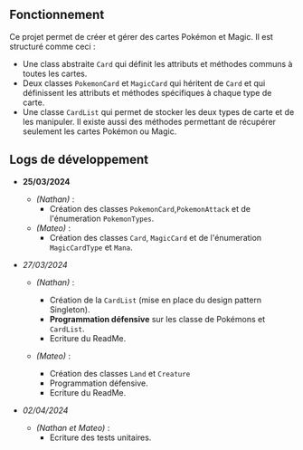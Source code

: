 ## Fonctionnement

Ce projet permet de créer et gérer des cartes Pokémon et Magic. 
Il est structuré comme ceci : 
- Une class abstraite `Card` qui définit les attributs et méthodes communs à toutes les cartes.
- Deux classes `PokemonCard` et `MagicCard` qui héritent de `Card` et qui définissent les attributs et méthodes spécifiques à chaque type de carte.
- Une classe `CardList` qui permet de stocker les deux types de carte et de les manipuler. Il existe aussi des méthodes permettant de récupérer seulement les cartes Pokémon ou Magic.

## Logs de développement
- **25/03/2024** 
  - *(Nathan)* :
      - Création des classes `PokemonCard`,`PokemonAttack` et de l'énumeration `PokemonTypes`.
  -  *(Mateo)* :
      - Création des classes `Card`, `MagicCard` et de l'énumeration `MagicCardType` et `Mana`.


- *27/03/2024*
  -  *(Nathan)* :
      - Création de la `CardList` (mise en place du design pattern Singleton).
      - **Programmation défensive** sur les classe de Pokémons et `CardList`.
      - Ecriture du ReadMe.
     
  -  *(Mateo)* :
      - Création des classes `Land` et `Creature`
      - Programmation défensive.
      - Ecriture du ReadMe.

- *02/04/2024*
    -  *(Nathan et Mateo)* :
        - Ecriture des tests unitaires.

